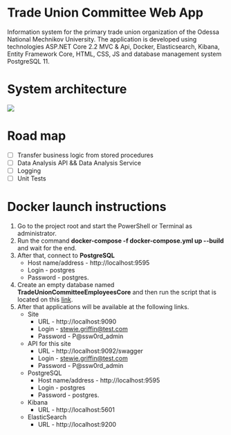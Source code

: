 # Trade Union Committee Web App
Information system for the primary trade union organization of the Odessa National Mechnikov University. The application is developed using technologies ASP.NET Core 2.2 MVC &amp; Api, Docker, Elasticsearch, Kibana, Entity Framework Core, HTML, CSS, JS and database management system PostgreSQL 11.

# System architecture
![](https://github.com/zavada-sergey/TradeUnionCommittee.WebApp.Core/blob/master/blob/Architecture.png)

# Road map
- [ ] Transfer business logic from stored procedures
- [ ] Data Analysis API && Data Analysis Service
- [ ] Logging
- [ ] Unit Tests

# Docker launch instructions
1. Go to the project root and start the PowerShell or Terminal as administrator.
2. Run the command **docker-compose -f docker-compose.yml up --build** and wait for the end.
3. After that, connect to **PostgreSQL** 
    - Host name/address - http://localhost:9595
    - Login - postgres 
    - Password - postgres.
4. Create an empty database named **TradeUnionCommitteeEmployeesCore** and then run the script that is located on this
[link](https://github.com/zavada-sergey/TradeUnionCommittee.WebApp.Core/blob/master/TradeUnionCommittee.DB/Scripts/0.FullScript.sql).
5. After that applications will be available at the following links.
    - Site
        - URL - http://localhost:9090
        - Login - stewie.griffin@test.com
        - Password - P@ssw0rd_admin
    - API for this site
        - URL - http://localhost:9092/swagger
        - Login - stewie.griffin@test.com
        - Password - P@ssw0rd_admin
    - PostgreSQL
        - Host name/address - http://localhost:9595
        - Login - postgres 
        - Password - postgres.
    - Kibana 
        - URL - http://localhost:5601
    - ElasticSearch
        - URL - http://localhost:9200